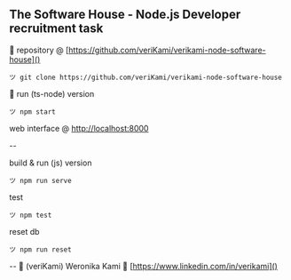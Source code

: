 ## The Software House - Node.js Developer recruitment task

🍋 repository @ [https://github.com/veriKami/verikami-node-software-house]()

```
ツ git clone https://github.com/veriKami/verikami-node-software-house
```
🍋 run (ts-node) version

```
ツ npm start
```
web interface @ [http://localhost:8000]()

--

build & run (js) version

```
ツ npm run serve
```

test

```
ツ npm test
```

reset db

```
ツ npm run reset
```

--
🐧 (veriKami) Weronika Kami 🐧 [https://www.linkedin.com/in/verikami]()
